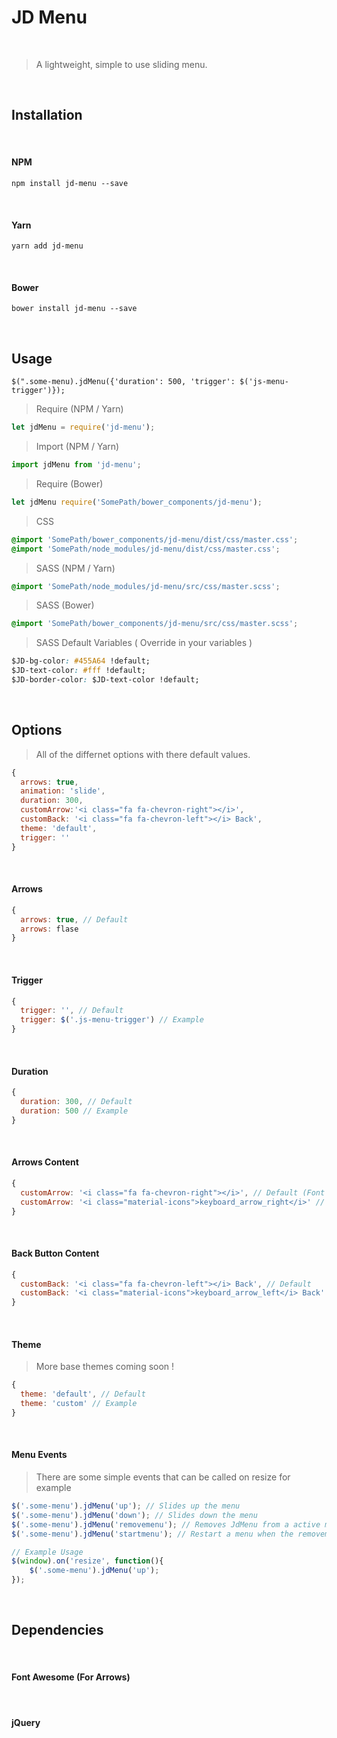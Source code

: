 
# JD Menu

<br>

> A lightweight, simple to use sliding menu.

<br>

## Installation

<br>

#### NPM

```
npm install jd-menu --save
```

<br>

#### Yarn

```
yarn add jd-menu
```

<br>

#### Bower
```
bower install jd-menu --save
```

<br>

## Usage 

```
$(".some-menu).jdMenu({'duration': 500, 'trigger': $('js-menu-trigger')});
```

> Require (NPM / Yarn)

```javascript
let jdMenu = require('jd-menu');
```

> Import (NPM / Yarn)

```javascript
import jdMenu from 'jd-menu';
```

> Require (Bower)

```javascript
let jdMenu require('SomePath/bower_components/jd-menu');
```

> CSS

```css
@import 'SomePath/bower_components/jd-menu/dist/css/master.css';
@import 'SomePath/node_modules/jd-menu/dist/css/master.css';
```

> SASS (NPM / Yarn)

```css
@import 'SomePath/node_modules/jd-menu/src/css/master.scss';
```

> SASS (Bower)

```css
@import 'SomePath/bower_components/jd-menu/src/css/master.scss';
```

> SASS Default Variables ( Override in your variables )

```css
$JD-bg-color: #455A64 !default;
$JD-text-color: #fff !default;
$JD-border-color: $JD-text-color !default;
```

<br>

## Options

> All of the differnet options with there default values.

```javascript
{    
  arrows: true,
  animation: 'slide',
  duration: 300,
  customArrow:'<i class="fa fa-chevron-right"></i>',
  customBack: '<i class="fa fa-chevron-left"></i> Back',
  theme: 'default',
  trigger: ''  
}
```
 
<br>

#### Arrows

```javascript
{
  arrows: true, // Default
  arrows: flase
}
```

<br>

#### Trigger

```javascript
{
  trigger: '', // Default
  trigger: $('.js-menu-trigger') // Example
}
```

<br>

#### Duration

```javascript
{
  duration: 300, // Default
  duration: 500 // Example
}
```

<br>

#### Arrows Content

```javascript
{
  customArrow: '<i class="fa fa-chevron-right"></i>', // Default (Font Awesome)
  customArrow: '<i class="material-icons">keyboard_arrow_right</i>' // Example (Material Icons)
}
```

<br>

#### Back Button Content

```javascript
{
  customBack: '<i class="fa fa-chevron-left"></i> Back', // Default
  customBack: '<i class="material-icons">keyboard_arrow_left</i> Back' // Example
}
```

<br>

#### Theme

> More base themes coming soon !

```javascript
{
  theme: 'default', // Default
  theme: 'custom' // Example
}
```

<br>

#### Menu Events

> There are some simple events that can be called on resize for example

```javascript
$('.some-menu').jdMenu('up'); // Slides up the menu
$('.some-menu').jdMenu('down'); // Slides down the menu
$('.some-menu').jdMenu('removemenu'); // Removes JdMenu from a active menu
$('.some-menu').jdMenu('startmenu'); // Restart a menu when the removemenu event has been called

// Example Usage
$(window).on('resize', function(){
    $('.some-menu').jdMenu('up');
});
```

<br>

## Dependencies

<br>

#### Font Awesome (For Arrows)

<br>

#### jQuery